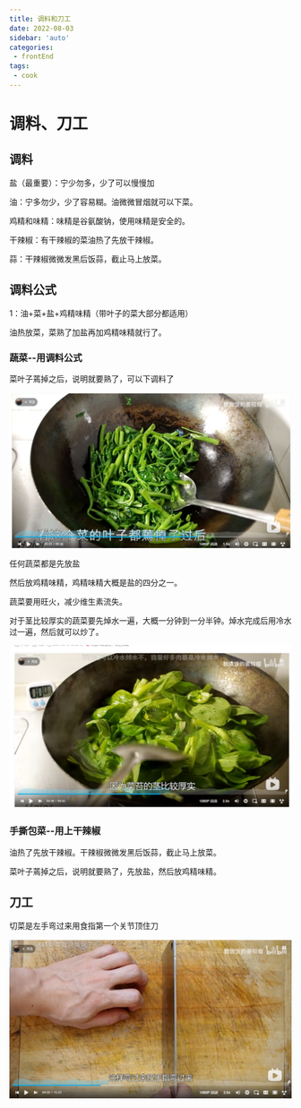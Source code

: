 ```yaml
---
title: 调料和刀工
date: 2022-08-03
sidebar: 'auto'
categories:
 - frontEnd
tags:
 - cook
---
```


# 调料、刀工

## 调料

盐（最重要）：宁少勿多，少了可以慢慢加

油：宁多勿少，少了容易糊。油微微冒烟就可以下菜。

鸡精和味精：味精是谷氨酸钠，使用味精是安全的。

干辣椒：有干辣椒的菜油热了先放干辣椒。

蒜：干辣椒微微发黑后饭蒜，截止马上放菜。

## 调料公式

1：油+菜+盐+鸡精味精（带叶子的菜大部分都适用）

油热放菜，菜熟了加盐再加鸡精味精就行了。

### 蔬菜--用调料公式

菜叶子蔫掉之后，说明就要熟了，可以下调料了

![1](../../../.vuepress/public/image/cook-1.png)



任何蔬菜都是先放盐

然后放鸡精味精，鸡精味精大概是盐的四分之一。

蔬菜要用旺火，减少维生素流失。

对于茎比较厚实的蔬菜要先焯水一遍，大概一分钟到一分半钟。焯水完成后用冷水过一遍，然后就可以炒了。

![2](../../../.vuepress/public/image/cook-2.png)

### 手撕包菜--用上干辣椒

油热了先放干辣椒。干辣椒微微发黑后饭蒜，截止马上放菜。

菜叶子蔫掉之后，说明就要熟了，先放盐，然后放鸡精味精。

## 刀工

切菜是左手弯过来用食指第一个关节顶住刀

![3](../../../.vuepress/public/image/cook-3.png)
